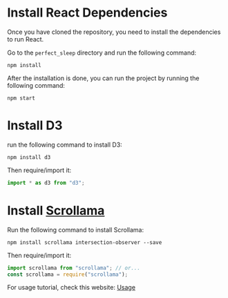 # Install React Dependencies
Once you have cloned the repository, you need to install the dependencies to run React.  

Go to the `perfect_sleep` directory and run the following command:
```shell
npm install
```
After the installation is done, you can run the project by running the following command:
```shell
npm start
```

# Install D3
run the following command to install D3:
```shell
npm install d3
```
Then require/import it:

```javascript
import * as d3 from "d3";
```


# Install [Scrollama](https://github.com/russellsamora/scrollama#how-to-use)

Run the following command to install Scrollama:
```shell
npm install scrollama intersection-observer --save
```

Then require/import it:

```javascript
import scrollama from "scrollama"; // or...
const scrollama = require("scrollama");
```

For usage tutorial, check this website: [Usage](https://github.com/russellsamora/scrollama#how-to-use)
